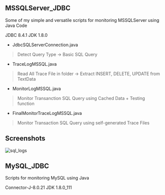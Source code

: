 ## MSSQLServer_JDBC

Some of my simple and versatile scripts for monitoring MSSQLServer using Java Code

JDBC 8.4.1
JDK 1.8.0

- JdbcSQLServerConnection.java <br>
> Detect Query Type ->  Basic SQL Query
- TraceLogMSSQL.java <br>
> Read All Trace File in folder -> Extract INSERT, DELETE, UPDATE from TextData
- MonitorLogMSSQL.java <br>
> Monitor Transanction SQL Query using Cached Data + Testing function
- FinalMonitorTraceLogMSSQL.java <br>
> Monitor Transaction SQL Query using self-generated Trace Files  


## Screenshots

<img src="https://github.com/Ch3lLIST4/MSSQLServer_JDBC/blob/master/images/mssql_logs.png" alt="sql_logs">



## MySQL_JDBC

Scripts for monitoring MySQL using Java

Connector-J-8.0.21 JDK 1.8.0_111
